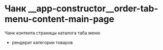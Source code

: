 # Чанк __app-constructor__order-tab-menu-content-main-page

Чанк контента страницы каталога таба меню

* рендерит категории товаров
